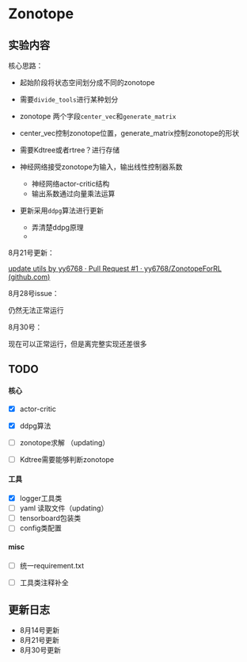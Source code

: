 # Zonotope

## 实验内容

核心思路：

-  起始阶段将状态空间划分成不同的zonotope
  - 需要`divide_tools`进行某种划分
  - zonotope 两个字段`center_vec`和`generate_matrix`
  - center_vec控制zonotope位置，generate_matrix控制zonotope的形状
  - 需要Kdtree或者rtree？进行存储
- 神经网络接受zonotope为输入，输出线性控制器系数
  - 神经网络actor-critic结构
  - 输出系数通过向量乘法运算

- 更新采用`ddpg`算法进行更新

  - 弄清楚ddpg原理
  - 

  

8月21号更新：

[update utils by yy6768 · Pull Request #1 · yy6768/ZonotopeForRL (github.com)](https://github.com/yy6768/ZonotopeForRL/pull/1)

8月28号issue：

仍然无法正常运行

8月30号：

现在可以正常运行，但是离完整实现还差很多

## TODO

#### 核心

- [x] actor-critic

- [x] ddpg算法

- [ ] zonotope求解 （updating）

- [ ] Kdtree需要能够判断zonotope


#### 工具

- [x] logger工具类
- [ ] yaml 读取文件（updating）
- [ ] tensorboard包装类
- [ ] config类配置

#### misc
- [ ] 统一requirement.txt
- [ ] 工具类注释补全


## 更新日志

- 8月14号更新
- 8月21号更新
- 8月30号更新